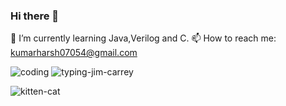 ### Hi there 👋
🌱 I’m currently learning Java,Verilog and C.
📫 How to reach me: kumarharsh07054@gmail.com


![coding](https://user-images.githubusercontent.com/118070311/201486639-6fe4b7d9-55f1-4b66-8def-70517cdfcf22.gif)   ![typing-jim-carrey](https://user-images.githubusercontent.com/118070311/201488008-e37ddb02-10ef-471d-aea1-84219c1864f6.gif)



![kitten-cat](https://user-images.githubusercontent.com/118070311/201488022-b387e2a6-829e-4abb-a643-87164bc22477.gif)

<!--
**Harsh7054/Harsh7054** is a ✨ _special_ ✨ repository because its `README.md` (this file) appears on your GitHub profile.

Here are some ideas to get you started:

- 🔭 I’m currently working on ...
- 🌱 I’m currently learning ...
- 👯 I’m looking to collaborate on ...
- 🤔 I’m looking for help with ...
- 💬 Ask me about ...
- 📫 How to reach me: ...
- 😄 Pronouns: ...
- ⚡ Fun fact: ...
-->

